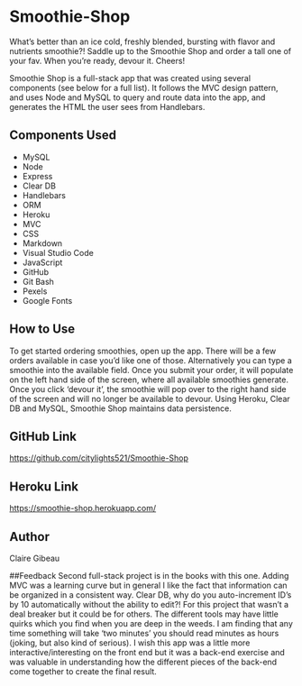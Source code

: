 # Smoothie-Shop
What’s better than an ice cold, freshly blended, bursting with flavor and nutrients smoothie?! Saddle up to the Smoothie Shop and order a tall one of your fav. When you’re ready, devour it. Cheers!

Smoothie Shop is a full-stack app that was created using several components (see below for a full list). It follows the MVC design pattern, and uses Node and MySQL to query and route data into the app, and generates the HTML the user sees from Handlebars. 

## Components Used
* MySQL
* Node
* Express
* Clear DB
* Handlebars
* ORM
* Heroku
* MVC
* CSS
* Markdown
* Visual Studio Code
* JavaScript
* GitHub
* Git Bash
* Pexels
* Google Fonts

## How to Use
To get started ordering smoothies, open up the app. There will be a few orders available in case you’d like one of those. Alternatively you can type a smoothie into the available field. Once you submit your order, it will populate on the left hand side of the screen, where all available smoothies generate. Once you click ‘devour it’, the smoothie will pop over to the right hand side of the screen and will no longer be available to devour. Using Heroku, Clear DB and MySQL, Smoothie Shop maintains data persistence. 

## GitHub Link
https://github.com/citylights521/Smoothie-Shop

## Heroku Link
https://smoothie-shop.herokuapp.com/

## Author
Claire Gibeau

##Feedback
Second full-stack project is in the books with this one. Adding MVC was a learning curve but in general I like the fact that information can be organized in a consistent way. Clear DB, why do you auto-increment ID’s by 10 automatically without the ability to edit?! For this project that wasn’t a deal breaker but it could be for others. The different tools may have little quirks which you find when you are deep in the weeds. I am finding that any time something will take ‘two minutes’ you should read minutes as hours (joking, but also kind of serious). I wish this app was a little more interactive/interesting on the front end but it was a back-end exercise and was valuable in understanding how the different pieces of the back-end come together to create the final result. 

